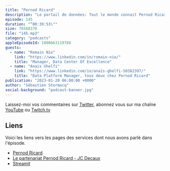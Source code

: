 ```yaml
---
title: "Pernod Ricard"
description: "Le portail de données: Tout le monde connait Pernod Ricard et ses marques emblématiques. Ce que nous connaissons moins c'est l'architecture cloud mise en place en interne pour le traitement et l'accès à la donnée au sein des différentes filliales du groupe.  Comme à mon habitude, on parle architecture, sécurité, FinOps, mais aussi du partenariat signé en novembre 2022 avec JC Decaux."
episode: 145
duration: "“00:39:53\""
size: 76568370
file: "145.mp3"
category: "podcasts"
appleEpisodeId: 1000663119788
guests:
  - name: "Romain Nio"
    link: "https://www.linkedin.com/in/romain-nio/"
    title: "Manager, Data Center Of Excellence"
  - name: "Anais Ghelfi"
    link: "https://www.linkedin.com/in/anaïs-ghelfi-50382397/"
    title: "Data Platform Manager, tous deux chez Pernod Ricard"
publication: "2023-01-20 06:00:00 +0000"
author: "Sébastien Stormacq"
social-background: "podcast-banner.jpg"
---
```


Laissez-moi vos commentaires sur [Twitter](https://twitter.com/sebsto), abonnez vous sur ma chaîne [YouTube](https://www.youtube.com/sebsto) ou [Twitch.tv](https://www.twitch.tv/sebAWS)

## Liens

Voici les liens vers les pages des services dont nous avons parlé dans l'épisode.

- [Pernod Ricard](https://www.pernod-ricard.com/fr)
- [Le partenariat Pernod Ricard - JC Decaux](https://www.pernod-ricard.com/en/media/pernod-ricard-and-jcdecaux-sign-unprecedented-data-technical-alliance)
- [Streamit](https://streamlit.io/)